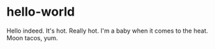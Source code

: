 # hello-world

Hello indeed. It's hot. Really hot. I'm a baby when it comes to the heat. Moon tacos, yum.
